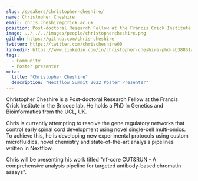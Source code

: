 ```yaml
---
slug: /speakers/christopher-cheshire/
name: Christopher Cheshire
email: chris.cheshire@crick.ac.uk
position: Post-doctoral Research Fellow at the Francis Crick Institute
image: ../../../images/people/christophercheshire.png
github: https://github.com/chris-cheshire
twitter: https://twitter.com/chrischeshire00
linkedin: https://www.linkedin.com/in/christopher-cheshire-phd-ab38851a
tags:
  - Community
  - Poster presenter
meta:
  title: "Christopher Cheshire"
  description: "Nextflow Summit 2022 Poster Presenter"
---
```

Christopher Cheshire is a Post-doctoral Research Fellow at the Francis Crick Institute in the Briscoe lab. He holds a PhD In Genetics and Bioinformatics from the UCL, UK.

Chris is currently attempting to resolve the gene regulatory networks that control early spinal cord development using novel single-cell multi-omics.  To achieve this, he is developing new experimental protocols using custom microfluidics, novel chemistry and state-of-the-art analysis pipelines written in Nextflow.

Chris will be presenting his work titled "nf-core CUT&RUN - A comprehensive analysis pipeline for targeted antibody-based chromatin assays".

